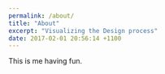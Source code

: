 ```yaml
---
permalink: /about/
title: "About"
excerpt: "Visualizing the Design process"
date: 2017-02-01 20:56:14 +1100
---
```


This is me having fun.
